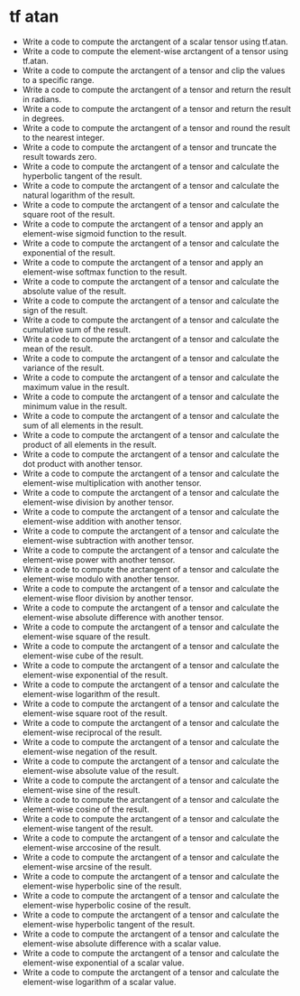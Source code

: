 # tf atan

- Write a code to compute the arctangent of a scalar tensor using tf.atan.
- Write a code to compute the element-wise arctangent of a tensor using tf.atan.
- Write a code to compute the arctangent of a tensor and clip the values to a specific range.
- Write a code to compute the arctangent of a tensor and return the result in radians.
- Write a code to compute the arctangent of a tensor and return the result in degrees.
- Write a code to compute the arctangent of a tensor and round the result to the nearest integer.
- Write a code to compute the arctangent of a tensor and truncate the result towards zero.
- Write a code to compute the arctangent of a tensor and calculate the hyperbolic tangent of the result.
- Write a code to compute the arctangent of a tensor and calculate the natural logarithm of the result.
- Write a code to compute the arctangent of a tensor and calculate the square root of the result.
- Write a code to compute the arctangent of a tensor and apply an element-wise sigmoid function to the result.
- Write a code to compute the arctangent of a tensor and calculate the exponential of the result.
- Write a code to compute the arctangent of a tensor and apply an element-wise softmax function to the result.
- Write a code to compute the arctangent of a tensor and calculate the absolute value of the result.
- Write a code to compute the arctangent of a tensor and calculate the sign of the result.
- Write a code to compute the arctangent of a tensor and calculate the cumulative sum of the result.
- Write a code to compute the arctangent of a tensor and calculate the mean of the result.
- Write a code to compute the arctangent of a tensor and calculate the variance of the result.
- Write a code to compute the arctangent of a tensor and calculate the maximum value in the result.
- Write a code to compute the arctangent of a tensor and calculate the minimum value in the result.
- Write a code to compute the arctangent of a tensor and calculate the sum of all elements in the result.
- Write a code to compute the arctangent of a tensor and calculate the product of all elements in the result.
- Write a code to compute the arctangent of a tensor and calculate the dot product with another tensor.
- Write a code to compute the arctangent of a tensor and calculate the element-wise multiplication with another tensor.
- Write a code to compute the arctangent of a tensor and calculate the element-wise division by another tensor.
- Write a code to compute the arctangent of a tensor and calculate the element-wise addition with another tensor.
- Write a code to compute the arctangent of a tensor and calculate the element-wise subtraction with another tensor.
- Write a code to compute the arctangent of a tensor and calculate the element-wise power with another tensor.
- Write a code to compute the arctangent of a tensor and calculate the element-wise modulo with another tensor.
- Write a code to compute the arctangent of a tensor and calculate the element-wise floor division by another tensor.
- Write a code to compute the arctangent of a tensor and calculate the element-wise absolute difference with another tensor.
- Write a code to compute the arctangent of a tensor and calculate the element-wise square of the result.
- Write a code to compute the arctangent of a tensor and calculate the element-wise cube of the result.
- Write a code to compute the arctangent of a tensor and calculate the element-wise exponential of the result.
- Write a code to compute the arctangent of a tensor and calculate the element-wise logarithm of the result.
- Write a code to compute the arctangent of a tensor and calculate the element-wise square root of the result.
- Write a code to compute the arctangent of a tensor and calculate the element-wise reciprocal of the result.
- Write a code to compute the arctangent of a tensor and calculate the element-wise negation of the result.
- Write a code to compute the arctangent of a tensor and calculate the element-wise absolute value of the result.
- Write a code to compute the arctangent of a tensor and calculate the element-wise sine of the result.
- Write a code to compute the arctangent of a tensor and calculate the element-wise cosine of the result.
- Write a code to compute the arctangent of a tensor and calculate the element-wise tangent of the result.
- Write a code to compute the arctangent of a tensor and calculate the element-wise arccosine of the result.
- Write a code to compute the arctangent of a tensor and calculate the element-wise arcsine of the result.
- Write a code to compute the arctangent of a tensor and calculate the element-wise hyperbolic sine of the result.
- Write a code to compute the arctangent of a tensor and calculate the element-wise hyperbolic cosine of the result.
- Write a code to compute the arctangent of a tensor and calculate the element-wise hyperbolic tangent of the result.
- Write a code to compute the arctangent of a tensor and calculate the element-wise absolute difference with a scalar value.
- Write a code to compute the arctangent of a tensor and calculate the element-wise exponential of a scalar value.
- Write a code to compute the arctangent of a tensor and calculate the element-wise logarithm of a scalar value.